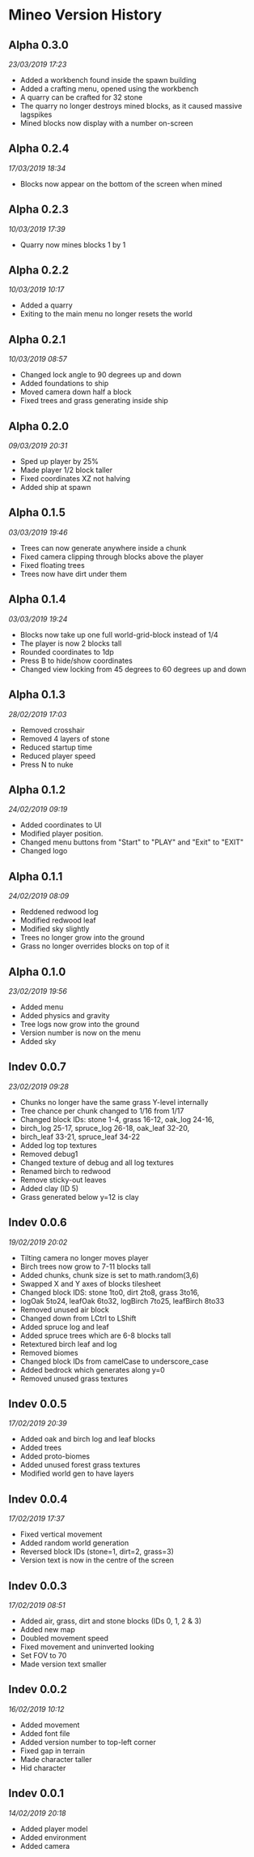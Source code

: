 # Mineo Version History

## Alpha 0.3.0
*23/03/2019 17:23*
- Added a workbench found inside the spawn building
- Added a crafting menu, opened using the workbench
- A quarry can be crafted for 32 stone
- The quarry no longer destroys mined blocks, as it caused massive lagspikes
- Mined blocks now display with a number on-screen

## Alpha 0.2.4
*17/03/2019 18:34*
- Blocks now appear on the bottom of the screen when mined

## Alpha 0.2.3
*10/03/2019 17:39*
- Quarry now mines blocks 1 by 1

## Alpha 0.2.2
*10/03/2019 10:17*
- Added a quarry
- Exiting to the main menu no longer resets the world

## Alpha 0.2.1
*10/03/2019 08:57*
- Changed lock angle to 90 degrees up and down
- Added foundations to ship
- Moved camera down half a block
- Fixed trees and grass generating inside ship

## Alpha 0.2.0
*09/03/2019 20:31*
- Sped up player by 25%
- Made player 1/2 block taller
- Fixed coordinates XZ not halving
- Added ship at spawn

## Alpha 0.1.5
*03/03/2019 19:46*
- Trees can now generate anywhere inside a chunk
- Fixed camera clipping through blocks above the player
- Fixed floating trees
- Trees now have dirt under them

## Alpha 0.1.4
*03/03/2019 19:24*
- Blocks now take up one full world-grid-block instead of 1/4
- The player is now 2 blocks tall
- Rounded coordinates to 1dp
- Press B to hide/show coordinates
- Changed view locking from 45 degrees to 60 degrees up and down

## Alpha 0.1.3
*28/02/2019 17:03*
- Removed crosshair
- Removed 4 layers of stone
- Reduced startup time
- Reduced player speed
- Press N to nuke

## Alpha 0.1.2
*24/02/2019 09:19*
- Added coordinates to UI
- Modified player position.
- Changed menu buttons from "Start" to "PLAY" and "Exit" to "EXIT"
- Changed logo

## Alpha 0.1.1
*24/02/2019 08:09*
- Reddened redwood log
- Modified redwood leaf
- Modified sky slightly
- Trees no longer grow into the ground
- Grass no longer overrides blocks on top of it

## Alpha 0.1.0
*23/02/2019 19:56*
- Added menu
- Added physics and gravity
- Tree logs now grow into the ground
- Version number is now on the menu
- Added sky

## Indev 0.0.7
*23/02/2019 09:28*
- Chunks no longer have the same grass Y-level internally
- Tree chance per chunk changed to 1/16 from 1/17
- Changed block IDs: stone 1-4, grass 16-12, oak_log 24-16, 
-  birch_log 25-17, spruce_log 26-18, oak_leaf 32-20, 
-  birch_leaf 33-21, spruce_leaf 34-22
- Added log top textures
- Removed debug1
- Changed texture of debug and all log textures
- Renamed birch to redwood
- Remove sticky-out leaves
- Added clay (ID 5)
- Grass generated below y=12 is clay

## Indev 0.0.6
*19/02/2019 20:02*
- Tilting camera no longer moves player
- Birch trees now grow to 7-11 blocks tall
- Added chunks, chunk size is set to math.random(3,6)
- Swapped X and Y axes of blocks tilesheet
- Changed block IDS: stone 1to0, dirt 2to8, grass 3to16,
-  logOak 5to24, leafOak 6to32, logBirch 7to25, leafBirch 8to33
- Removed unused air block
- Changed down from LCtrl to LShift
- Added spruce log and leaf
- Added spruce trees which are 6-8 blocks tall
- Retextured birch leaf and log
- Removed biomes
- Changed block IDs from camelCase to underscore_case
- Added bedrock which generates along y=0
- Removed unused grass textures

## Indev 0.0.5
*17/02/2019 20:39*
- Added oak and birch log and leaf blocks
- Added trees
- Added proto-biomes
- Added unused forest grass textures
- Modified world gen to have layers

## Indev 0.0.4
*17/02/2019 17:37*
- Fixed vertical movement
- Added random world generation
- Reversed block IDs (stone=1, dirt=2, grass=3)
- Version text is now in the centre of the screen

## Indev 0.0.3
*17/02/2019 08:51*
- Added air, grass, dirt and stone blocks (IDs 0, 1, 2 & 3)
- Added new map
- Doubled movement speed
- Fixed movement and uninverted looking
- Set FOV to 70
- Made version text smaller

## Indev 0.0.2
*16/02/2019 10:12*
- Added movement
- Added font file
- Added version number to top-left corner
- Fixed gap in terrain
- Made character taller
- Hid character

## Indev 0.0.1
*14/02/2019 20:18*
- Added player model
- Added environment
- Added camera